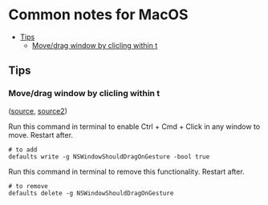 # Common notes for MacOS

<!-- MarkdownTOC autolink="true" lowercase="all" uri_encoding="false" -->

- [Tips](#tips)
    - [Move/drag window by clicling within t](#movedrag-window-by-clicling-within-t)

<!-- /MarkdownTOC -->

## Tips

### Move/drag window by clicling within t

([source](https://superuser.com/a/1466919),
[source2](http://www.mackungfu.org/UsabilityhackClickdraganywhereinmacOSwindowstomovethem))


Run this command in terminal to enable Ctrl + Cmd + Click in any window to move. Restart after.
```
# to add
defaults write -g NSWindowShouldDragOnGesture -bool true
```

Run this command in terminal to remove this functionality. Restart after.
```
# to remove
defaults delete -g NSWindowShouldDragOnGesture
```